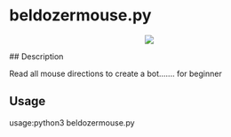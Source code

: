 # beldozermouse.py
<p align="center"><img src="https://cdn4.iconfinder.com/data/icons/selection-cursors-16/24/move_directions_cursor_mouse_tool_click-512.png"</img></p>
## Description


Read all mouse directions to create a bot....... for beginner


## Usage


usage:python3 beldozermouse.py 
